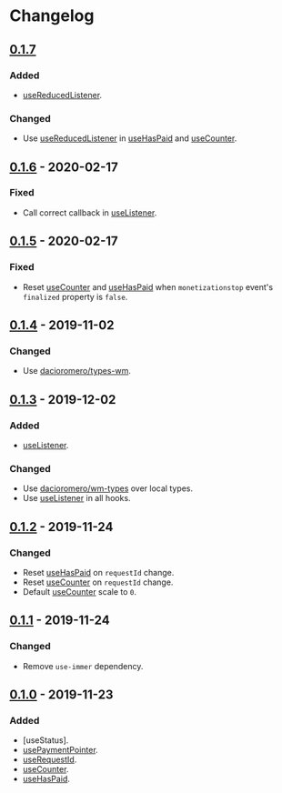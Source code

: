 # Changelog

## [0.1.7]
### Added
- [useReducedListener].
### Changed
- Use [useReducedListener] in [useHasPaid] and [useCounter].

## [0.1.6] - 2020-02-17
### Fixed
- Call correct callback in [useListener].

## [0.1.5] - 2020-02-17
### Fixed
- Reset [useCounter] and [useHasPaid] when `monetizationstop` event's `finalized` property is `false`.

## [0.1.4] - 2019-11-02
### Changed
- Use [dacioromero/types-wm](https://github.com/dacioromero/react-hook-wm).

## [0.1.3] - 2019-12-02
### Added
- [useListener].

### Changed
- Use [dacioromero/wm-types](https://github.com/dacioromero/wm-types) over local types.
- Use [useListener] in all hooks.

## [0.1.2] - 2019-11-24
### Changed
- Reset [useHasPaid] on `requestId` change.
- Reset [useCounter] on `requestId` change.
- Default [useCounter] scale to `0`.

## [0.1.1] - 2019-11-24
### Changed
- Remove `use-immer` dependency.

## [0.1.0] - 2019-11-23
### Added
- [useStatus].
- [usePaymentPointer].
- [useRequestId].
- [useCounter].
- [useHasPaid].

[useListener]: README.md#useListener
[useReducedListener]: README.md#useReducedListener
[usePaymentPointer]: README.md#usePaymentPointer
[useRequestId]: README.md#useRequestId
[useCounter]: README.md#useStatus
[useHasPaid]: README.md#useHasPaid

[0.1.7]: https://github.com/dacioromero/react-hook-wm/compare/0.1.6...0.1.7
[0.1.6]: https://github.com/dacioromero/react-hook-wm/compare/0.1.5...0.1.6
[0.1.5]: https://github.com/dacioromero/react-hook-wm/compare/0.1.4...0.1.5
[0.1.4]: https://github.com/dacioromero/react-hook-wm/compare/0.1.3...0.1.4
[0.1.3]: https://github.com/dacioromero/react-hook-wm/compare/0.1.2...0.1.3
[0.1.2]: https://github.com/dacioromero/react-hook-wm/compare/0.1.1...0.1.2
[0.1.1]: https://github.com/dacioromero/react-hook-wm/compare/0.1.0...0.1.1
[0.1.0]: https://github.com/dacioromero/react-hook-wm/releases/tag/0.1.0
